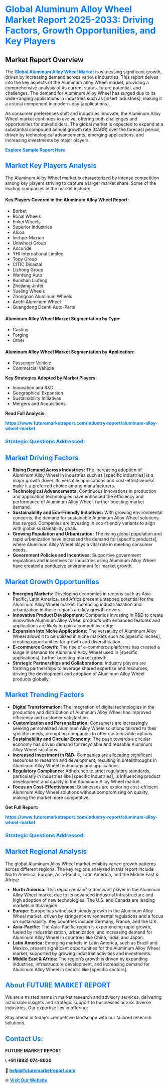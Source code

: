 <h1 style="color: #007BFF;">Global Aluminum Alloy Wheel Market Report 2025-2033: Driving Factors, Growth Opportunities, and Key Players</h1>

<section id="overview">
<h2>Market Report Overview</h2>
<p>The <a href="https://www.futuremarketreport.com/industry-report/aluminum-alloy-wheel-market" style="color: #007BFF; text-decoration: none;"><strong>Global Aluminum Alloy Wheel Market</strong></a> is witnessing significant growth, driven by increasing demand across various industries. This report delves into the key aspects of the Aluminum Alloy Wheel market, providing a comprehensive analysis of its current status, future potential, and challenges. The demand for Aluminum Alloy Wheel has surged due to its wide-ranging applications in industries such as [insert industries], making it a critical component in modern-day [applications].</p>
<p>As consumer preferences shift and industries innovate, the Aluminum Alloy Wheel market continues to evolve, offering both challenges and opportunities for stakeholders. The global market is expected to expand at a substantial compound annual growth rate (CAGR) over the forecast period, driven by technological advancements, emerging applications, and increasing investments by major players.</p>
</section>

<section id="overview">
<p><a href="https://www.futuremarketreport.com/request-sample/reportId=44195" style="color: #007BFF; text-decoration: none;"><strong>Explore Sample Report Here</strong></a></p>
</section>

<section id="key-players">
<h2 style="color: #007BFF;">Market Key Players Analysis</h2>
<p>The Aluminum Alloy Wheel market is characterized by intense competition among key players striving to capture a larger market share. Some of the leading companies in the market include:</p>
<h4>Key Players Covered in the Aluminum Alloy Wheel Report:</h4>
<ul><li>Borbet</li><li>Ronal Wheels</li><li>Enkei Wheels</li><li>Superior Industries</li><li>Alcoa</li><li>Iochpe-Maxion</li><li>Uniwheel Group</li><li>Accuride</li><li>YHI International Limited</li><li>Topy Group</li><li>CITIC Dicastal</li><li>Lizhong Group</li><li>Wanfeng Auto</li><li>Kunshan Liufeng</li><li>Zhejiang Jinfei</li><li>Yueling Wheels</li><li>Zhongnan Aluminum Wheels</li><li>Anchi Aluminum Wheel</li><li>Guangdong Dcenti Auto-Parts</li></ul>
<h4>Aluminum Alloy Wheel Market Segmentation by Type:</h4>
<ul><li>Casting</li><li>Forging</li><li>Other</li></ul>

<h4>Aluminum Alloy Wheel Market Segmentation by Application:</h4>
<ul><li>Passenger Vehicle</li><li>Commercial Vehicle</li></ul>
<p><strong>Key Strategies Adopted by Market Players:</strong></p>
<ul>
<li>Innovation and R&D</li>
<li>Geographical Expansion</li>
<li>Sustainability Initiatives</li>
<li>Mergers and Acquisitions</li>
</ul>
</section>

<section>
<p><strong>Read Full Analysis: </strong></p><a href="https://www.futuremarketreport.com/industry-report/aluminum-alloy-wheel-market" style="color: #007BFF; text-decoration: none;"><strong>https://www.futuremarketreport.com/industry-report/aluminum-alloy-wheel-market</strong></a>
<h3 style="color: #007BFF;">Strategic Questions Addressed:</h3>
</section>

<section id="driving-factors">
<h2 style="color: #007BFF;">Market Driving Factors</h2>
<ul>
<li><strong>Rising Demand Across Industries:</strong> The increasing adoption of Aluminum Alloy Wheel in industries such as [specific industries] is a major growth driver. Its versatile applications and cost-effectiveness make it a preferred choice among manufacturers.</li>
<li><strong>Technological Advancements:</strong> Continuous innovations in production and application technologies have enhanced the efficiency and performance of Aluminum Alloy Wheel, further boosting market demand.</li>
<li><strong>Sustainability and Eco-Friendly Initiatives:</strong> With growing environmental concerns, the demand for sustainable Aluminum Alloy Wheel solutions has surged. Companies are investing in eco-friendly variants to align with global sustainability goals.</li>
<li><strong>Growing Population and Urbanization:</strong> The rising global population and rapid urbanization have increased the demand for [specific products], where Aluminum Alloy Wheel plays a vital role in meeting consumer needs.</li>
<li><strong>Government Policies and Incentives:</strong> Supportive government regulations and incentives for industries using Aluminum Alloy Wheel have created a conducive environment for market growth.</li>
</ul>
</section>

<section id="growth-opportunities">
<h2 style="color: #007BFF;">Market Growth Opportunities</h2>
<ul>
<li><strong>Emerging Markets:</strong> Developing economies in regions such as Asia-Pacific, Latin America, and Africa present untapped potential for the Aluminum Alloy Wheel market. Increasing industrialization and urbanization in these regions are key growth drivers.</li>
<li><strong>Innovative Product Development:</strong> Companies investing in R&D to create innovative Aluminum Alloy Wheel products with enhanced features and applications are likely to gain a competitive edge.</li>
<li><strong>Expansion into Niche Applications:</strong> The versatility of Aluminum Alloy Wheel allows it to be utilized in niche markets such as [specific niches], creating opportunities for growth and diversification.</li>
<li><strong>E-commerce Growth:</strong> The rise of e-commerce platforms has created a surge in demand for Aluminum Alloy Wheel used in [specific applications], further boosting market growth.</li>
<li><strong>Strategic Partnerships and Collaborations:</strong> Industry players are forming partnerships to leverage shared expertise and resources, driving the development and adoption of Aluminum Alloy Wheel products globally.</li>
</ul>
</section>

<section id="trending-factors">
<h2 style="color: #007BFF;">Market Trending Factors</h2>
<ul>
<li><strong>Digital Transformation:</strong> The integration of digital technologies in the production and distribution of Aluminum Alloy Wheel has improved efficiency and customer satisfaction.</li>
<li><strong>Customization and Personalization:</strong> Consumers are increasingly seeking personalized Aluminum Alloy Wheel solutions tailored to their specific needs, prompting companies to offer customizable options.</li>
<li><strong>Sustainability and Circular Economy:</strong> The push towards a circular economy has driven demand for recyclable and reusable Aluminum Alloy Wheel solutions.</li>
<li><strong>Increased Investment in R&D:</strong> Companies are allocating significant resources to research and development, resulting in breakthroughs in Aluminum Alloy Wheel technology and applications.</li>
<li><strong>Regulatory Compliance:</strong> Adherence to strict regulatory standards, particularly in industries like [specific industries], is influencing product development and quality in the Aluminum Alloy Wheel market.</li>
<li><strong>Focus on Cost-Effectiveness:</strong> Businesses are exploring cost-efficient Aluminum Alloy Wheel solutions without compromising on quality, making the market more competitive.</li>
</ul>
</section>

<section>
<p><strong>Get Full Report: </strong></p><a href="https://www.futuremarketreport.com/industry-report/aluminum-alloy-wheel-market" style="color: #007BFF; text-decoration: none;"><strong>https://www.futuremarketreport.com/industry-report/aluminum-alloy-wheel-market</strong></a>
<h3 style="color: #007BFF;">Strategic Questions Addressed:</h3>
</section>


<section id="regional-analysis">
<h2 style="color: #007BFF;">Market Regional Analysis</h2>
<p>The global Aluminum Alloy Wheel market exhibits varied growth patterns across different regions. The key regions analyzed in this report include North America, Europe, Asia-Pacific, Latin America, and the Middle East & Africa:</p>
<ul>
<li><strong>North America:</strong> This region remains a dominant player in the Aluminum Alloy Wheel market due to its advanced industrial infrastructure and high adoption of new technologies. The U.S. and Canada are leading markets in this region.</li>
<li><strong>Europe:</strong> Europe has witnessed steady growth in the Aluminum Alloy Wheel market, driven by stringent environmental regulations and a focus on sustainability. Key countries include Germany, France, and the U.K.</li>
<li><strong>Asia-Pacific:</strong> The Asia-Pacific region is experiencing rapid growth, fueled by industrialization, urbanization, and increasing demand for Aluminum Alloy Wheel in countries like China, India, and Japan.</li>
<li><strong>Latin America:</strong> Emerging markets in Latin America, such as Brazil and Mexico, present significant opportunities for the Aluminum Alloy Wheel market, supported by growing industrial activities and investments.</li>
<li><strong>Middle East & Africa:</strong> The region’s growth is driven by expanding industries, infrastructure development, and increasing demand for Aluminum Alloy Wheel in sectors like [specific sectors].</li>
</ul>
</section>

<footer>
<h2 style="color: #007BFF;">About FUTURE MARKET REPORT</h2>
<p>We are a trusted name in market research and advisory services, delivering actionable insights and strategic support to businesses across diverse industries. Our expertise lies in offering:</p>

<p>Stay ahead in today’s competitive landscape with our tailored research solutions.</p>

<h2 style="color: #007BFF;">Contact Us:</h2>
<p><strong>FUTURE MARKET REPORT</strong></p>
<p>📞 <strong>+91 (883) 074-8030</strong></p>
<p>📧 <strong><a href="mailto:help@futuremarketreport.com" style="color: #007BFF;">help@futuremarketreport.com</a></strong></p>
<p>🌐 <strong><a href="https://www.futuremarketreport.com/" style="color: #007BFF;">Visit Our Website</a></strong></p>
</footer>